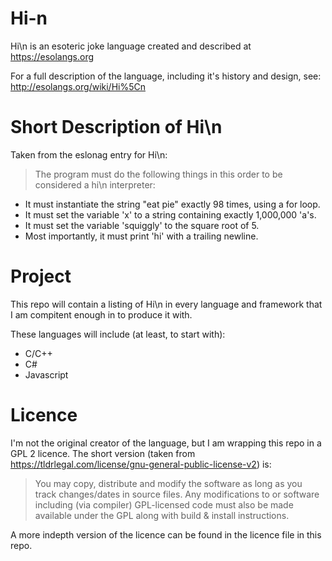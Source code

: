 # Hi-n
Hi\n is an esoteric joke language created and described at https://esolangs.org

For a full description of the language, including it's history and design, see: http://esolangs.org/wiki/Hi%5Cn

# Short Description of Hi\n

Taken from the eslonag entry for Hi\n:

> The program must do the following things in this order to be considered a hi\n interpreter:
 * It must instantiate the string "eat pie" exactly 98 times, using a for loop.
 * It must set the variable 'x' to a string containing exactly 1,000,000 'a's.
 * It must set the variable 'squiggly' to the square root of 5.
 * Most importantly, it must print 'hi' with a trailing newline.

# Project
This repo will contain a listing of Hi\n in every language and framework that I am compitent enough in to produce it with.

These languages will include (at least, to start with):

 * C/C++
 * C#
 * Javascript

# Licence
I'm not the original creator of the language, but I am wrapping this repo in a GPL 2 licence. The short version (taken from https://tldrlegal.com/license/gnu-general-public-license-v2) is:

> You may copy, distribute and modify the software as long as you track changes/dates in source files. Any modifications to or software including (via compiler) GPL-licensed code must also be made available under the GPL along with build & install instructions.

A more indepth version of the licence can be found in the licence file in this repo.